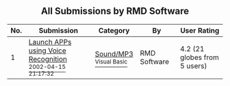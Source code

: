 ﻿<div align="center">

## All Submissions by RMD Software

</div>

No.  | Submission | Category | By   | User Rating
---- | ---------- | -------- | ---- | -----------
1 | [Launch APPs using Voice Recognition<br /><sup>2002-04-15 21:17:32</sup>](https://github.com/Planet-Source-Code/rmd-software-launch-apps-using-voice-recognition__1-33847) | [Sound/MP3<br /><sup>Visual Basic</sup>](../ByCategory/sound-mp3__1-45.md) | RMD Software | 4.2 (21 globes from 5 users)
